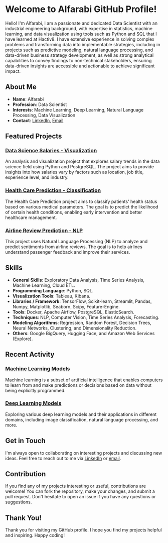 # Welcome to Alfarabi GitHub Profile!

Hello! I'm Alfarabi, I am a passionate and dedicated Data Scientist with an industrial engineering background, with expertise in statistics, machine learning, and data visualization using tools such as Python and SQL that I have learned at Hactiv8. I have extensive experience in solving complex problems and transforming data into implementable strategies, including in projects such as predictive modeling, natural language processing, and data-driven business strategy development, as well as strong analytical capabilities to convey findings to non-technical stakeholders, ensuring data-driven insights are accessible and actionable to achieve significant impact.

## About Me

- **Name**: Alfarabi
- **Profession**: Data Scientist
- **Interests**: Machine Learning, Deep Learning, Natural Language Processing, Data Visualization
- **Contact**: [LinkedIn](https://www.linkedin.com/in/alfa-rabi-49b9b8285/), [Email](alfarabi5898@gmail.com)

## Featured Projects

### [Data Science Salaries - Visualization](https://github.com/Alfarabi58/Python-PostgreSQL/tree/main/Data%20Science%20Salaries%20-%20Visualization)
An analysis and visualization project that explores salary trends in the data science field using Python and PostgreSQL. The project aims to provide insights into how salaries vary by factors such as location, job title, experience level, and industry.

### [Health Care Prediction - Classification](https://github.com/Alfarabi58/Machine-Learning/tree/main/Health%20Care%20Prediction%20-%20Classification)
The Health Care Prediction project aims to classify patients' health status based on various medical parameters. The goal is to predict the likelihood of certain health conditions, enabling early intervention and better healthcare management.

### [Airline Review Prediction - NLP](https://github.com/Alfarabi58/Deep-Learning/tree/main/Airline%20Review%20Prediction%20-%20NLP)
This project uses Natural Language Processing (NLP) to analyze and predict sentiments from airline reviews. The goal is to help airlines understand passenger feedback and improve their services.

## Skills

- **General Skills**: Exploratory Data Analysis, Time Series Analysis, Machine Learning, Cloud ETL.
- **Programming Language**: Python, SQL.
- **Visualization Tools**: Tableau, Kibana.
- **Libraries / Framework**: TensorFlow, Scikit-learn, Streamlit, Pandas, Numpy, Matplotlib, Seaborn, Scipy, Feature-Engine.
- **Tools**: Docker, Apache Airflow, PostgreSQL, ElasticSearch. 
- **Techniques**: NLP, Computer Vision, Time Series Analysis, Forecasting.
- **Modeling Algorithms**: Regression, Random Forest, Decision Trees, Neural Networks, Clustering, and Dimensionality Reduction.
- **Others**: Google BigQuery, Hugging Face, and Amazon Web Services (Explore). 

## Recent Activity

### [Machine Learning Models](https://github.com/Alfarabi58/Machine-Learning/tree/main)
Machine learning is a subset of artificial intelligence that enables computers to learn from and make predictions or decisions based on data without being explicitly programmed.

### [Deep Learning Models](https://github.com/Alfarabi58/Deep-Learning)
Exploring various deep learning models and their applications in different domains, including image classification, natural language processing, and more.

## Get in Touch

I'm always open to collaborating on interesting projects and discussing new ideas. Feel free to reach out to me via [LinkedIn](https://www.linkedin.com/in/alfa-rabi-49b9b8285/) or [email](alfarabi5898@gmail.com).

## Contribution

If you find any of my projects interesting or useful, contributions are welcome! You can fork the repository, make your changes, and submit a pull request. Don't hesitate to open an issue if you have any questions or suggestions.

## Thank You!

Thank you for visiting my GitHub profile. I hope you find my projects helpful and inspiring. Happy coding!

